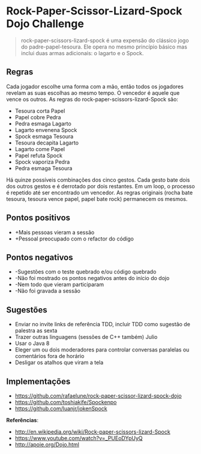 Rock-Paper-Scissor-Lizard-Spock Dojo Challenge
==============================================

>rock-paper-scissors-lizard-spock é uma expensão do clássico jogo do padre-papel-tesoura. Ele opera no mesmo princípio básico mas inclui duas armas adicionais: o lagarto e o Spock.

Regras
----------------

Cada jogador escolhe uma forma com a mão, então todos os jogadores revelam as suas escolhas ao mesmo tempo. O vencedor é aquele que vence os outros. As regras do rock-paper-scissors-lizard-Spock são:

- Tesoura corta Papel
- Papel cobre Pedra
- Pedra esmaga Lagarto
- Lagarto envenena Spock
- Spock esmaga Tesoura
- Tesoura decapita Lagarto
- Lagarto come Papel
- Papel refuta Spock
- Spock vaporiza Pedra
- Pedra esmaga Tesoura

Há quinze possíveis combinações dos cinco gestos. Cada gesto bate dois dos outros gestos e é derrotado por dois restantes. Em um loop, o processo é repetido até ser encontrado um vencedor. As regras originais (rocha bate tesoura, tesoura vence papel, papel bate rock) permanecem os mesmos.

Pontos positivos
----------------
* +Mais pessoas vieram a sessão
* +Pessoal preocupado com o refactor do código

Pontos negativos
----------------
* -Sugestões com o teste quebrado e/ou código quebrado
* -Não foi mostrado os pontos negativos antes do início do dojo
* -Nem todo que vieram participaram
* -Não foi gravada a sessão

Sugestões
---------
* Enviar no invite links de referência TDD, incluir TDD como sugestão de palestra as sexta
* Trazer outras linguagens (sessões de C++ também) Julio
* Usar o Java 8
* Eleger um ou dois moderadores para controlar conversas paralelas ou comentários fora de horário
* Desligar os atalhos que viram a tela

Implementações
----------
* https://github.com/rafaelune/rock-paper-scissor-lizard-spock-dojo
* https://github.com/toshiakife/Spockenpo 
* https://github.com/luanjr/jokenSpock


**Referências**: 
* http://en.wikipedia.org/wiki/Rock-paper-scissors-lizard-Spock
* https://www.youtube.com/watch?v=_PUEoDYpUyQ
* http://apoie.org/Dojo.html
